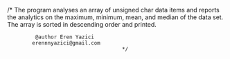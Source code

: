/* The program analyses an array of unsigned char data items and reports the
analytics on the maximum, minimum, mean, and median of the data set. The array
is sorted in descending order and printed.

			 @author Eren Yazici
			erennnyazici@gmail.com
									     */
